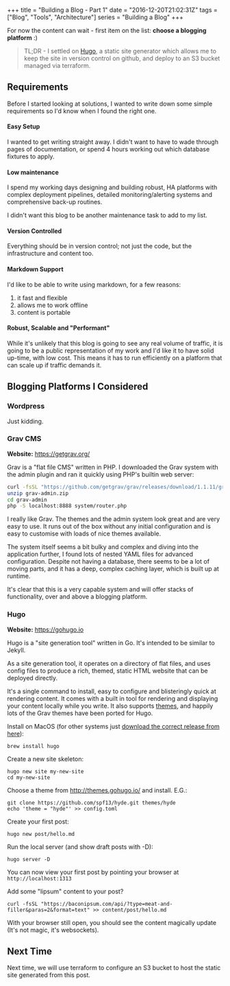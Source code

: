 +++
title = "Building a Blog - Part 1"
date = "2016-12-20T21:02:31Z"
tags = ["Blog", "Tools", "Architecture"]
series = "Building a Blog"
+++

For now the content can wait - first item on the list: **choose a blogging platform** :)
<!--more-->
> TL;DR - I settled on [Hugo](https://gohugo.io), a static site generator which
allows me to keep the site in version control on github, and deploy to an S3 bucket
managed via terraform.

## Requirements

Before I started looking at solutions, I wanted to write down some simple requirements
so I'd know when I found the right one.

#### Easy Setup

I wanted to get writing straight away. I didn't want to have to wade through pages of documentation,
or spend 4 hours working out which database fixtures to apply.

#### Low maintenance

I spend my working days designing and building robust, HA platforms with complex deployment
pipelines, detailed monitoring/alerting systems and comprehensive back-up routines.

I didn't want this blog to be another maintenance task to add to my list.

#### Version Controlled

Everything should be in version control; not just the code, but the infrastructure and content too.

#### Markdown Support

I'd like to be able to write using markdown, for a few reasons:

1. it fast and flexible
1. allows me to work offline
1. content is portable

#### Robust, Scalable and "Performant"

While it's unlikely that this blog is going to see any real volume of traffic, it is going to be
a public representation of my work and I'd like it to have solid up-time, with low cost.
This means it has to run efficiently on a platform that can scale up if traffic demands it.


## Blogging Platforms I Considered

### Wordpress

Just kidding.

### Grav CMS

**Website:** https://getgrav.org/

Grav is a "flat file CMS" written in PHP. I downloaded the Grav system with the admin plugin
and ran it quickly using PHP's builtin web server:

~~~bash
curl -fsSL "https://github.com/getgrav/grav/releases/download/1.1.11/grav-admin.zip" > grav-admin.zip
unzip grav-admin.zip
cd grav-admin
php -S localhost:8888 system/router.php
~~~

I really like Grav. The themes and the admin system look great and are very easy to use.
It runs out of the box without any initial configuration and is easy to customise with
loads of nice themes available.

The system itself seems a bit bulky and complex and diving into the application further,
I found lots of nested YAML files for advanced configuration. Despite not having a database,
there seems to be a lot of moving parts, and it has a deep, complex caching layer, which is built up
at runtime.

It's clear that this is a very capable system and will offer stacks of functionality, over and
above a blogging platform.

### Hugo

**Website:** https://gohugo.io

Hugo is a "site generation tool" written in Go. It's intended to be similar to Jekyll.

As a site generation tool, it operates on a directory of flat files, and uses config
files to produce a rich, themed, static HTML website that can be deployed directly.

It's a single command to install, easy to configure and blisteringly
quick at rendering content. It comes with a built in tool for rendering and displaying
your content locally while you write. It also supports [themes](http://themes.gohugo.io/),
and happily lots of the Grav themes have been ported for Hugo.

Install on MacOS (for other systems just [download the correct release from here](https://github.com/spf13/hugo/releases)):

    brew install hugo

Create a new site skeleton:

    hugo new site my-new-site
    cd my-new-site

Choose a theme from http://themes.gohugo.io/ and install. E.G.:

    git clone https://github.com/spf13/hyde.git themes/hyde
    echo 'theme = "hyde"' >> config.toml

Create your first post:

    hugo new post/hello.md

Run the local server (and show draft posts with -D):

    hugo server -D

You can now view your first post by pointing your browser at `http://localhost:1313`

Add some "lipsum" content to your post?

    curl -fsSL "https://baconipsum.com/api/?type=meat-and-filler&paras=2&format=text" >> content/post/hello.md

With your browser still open, you should see the content magically update
(It's not magic, it's websockets).


## Next Time

Next time, we will use terraform to configure an S3 bucket to host the static site
generated from this post.
